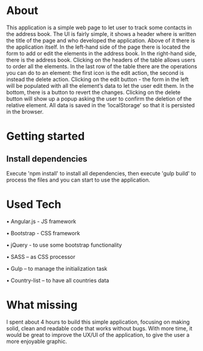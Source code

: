 # About
This application is a simple web page to let user to track some contacts in the address
book.
The UI is fairly simple, it shows a header where is written the title of the page and who
developed the application. Above of it there is the application itself.
In the left-hand side of the page there is located the form to add or edit the elements in
the address book. In the right-hand side, there is the address book. Clicking on the
headers of the table allows users to order all the elements.
In the last row of the table there are the operations you can do to an element: the first
icon is the edit action, the second is instead the delete action.
Clicking on the edit button - the form in the left will be populated with all the element’s
data to let the user edit them. In the bottom, there is a button to revert the changes.
Clicking on the delete button will show up a popup asking the user to confirm the
deletion of the relative element.
All data is saved in the ‘localStorage’ so that it is persisted in the browser.

# Getting started

## Install dependencies

Execute 'npm install' to install all dependencies, then execute 'gulp build' to process the files and you can start to use the application.

# Used Tech

•	Angular.js - JS framework

•	Bootstrap - CSS framework

•	jQuery - to use some bootstrap functionality

•	SASS – as CSS processor

•	Gulp – to manage the initialization task

•	Country-list – to have all countries data

# What missing

I spent about 4 hours to build this simple application, focusing on making solid, clean
and readable code that works without bugs. With more time, it would be great to
improve the UX/UI of the application, to give the user a more enjoyable graphic.

